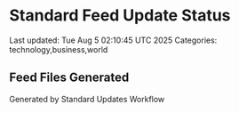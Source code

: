 # Standard Feed Update Status
Last updated: Tue Aug  5 02:10:45 UTC 2025
Categories: technology,business,world

## Feed Files Generated

Generated by Standard Updates Workflow
